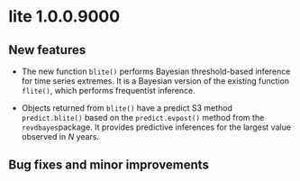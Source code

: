 # lite 1.0.0.9000

## New features

* The new function `blite()` performs Bayesian threshold-based inference for time series extremes.  It is a Bayesian version of the existing function `flite()`, which performs frequentist inference.  

* Objects returned from `blite()` have a predict S3 method `predict.blite()` based on the `predict.evpost()` method from the `revdbayes`package.  It provides predictive inferences for the largest value observed in *N* years.

## Bug fixes and minor improvements
